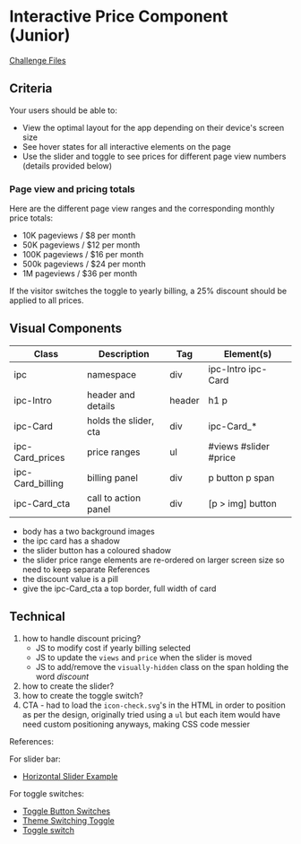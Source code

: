 # Interactive Price Component (Junior)

[Challenge Files](https://www.frontendmentor.io/challenges/interactive-pricing-component-t0m8PIyY8)

## Criteria

Your users should be able to:

- View the optimal layout for the app depending on their device's screen size
- See hover states for all interactive elements on the page
- Use the slider and toggle to see prices for different page view numbers
  (details provided below)

### Page view and pricing totals

Here are the different page view ranges and the corresponding monthly price
totals:

- 10K pageviews / $8 per month
- 50K pageviews / $12 per month
- 100K pageviews / $16 per month
- 500k pageviews / $24 per month
- 1M pageviews / $36 per month

If the visitor switches the toggle to yearly billing, a 25% discount should be
applied to all prices.

## Visual Components

| Class            | Description           | Tag    | Element(s)            |
| ---------------- | --------------------- | ------ | --------------------- |
| ipc              | namespace             | div    | ipc-Intro ipc-Card    |
| ipc-Intro        | header and details    | header | h1 p                  |
| ipc-Card         | holds the slider, cta | div    | ipc-Card\_\*          |
| ipc-Card_prices  | price ranges          | ul     | #views #slider #price |
| ipc-Card_billing | billing panel         | div    | p button p span       |
| ipc-Card_cta     | call to action panel  | div    | [p > img] button      |

- body has a two background images
- the ipc card has a shadow
- the slider button has a coloured shadow
- the slider price range elements are re-ordered on larger screen size so need
  to keep separate References
- the discount value is a pill
- give the ipc-Card_cta a top border, full width of card

## Technical

1. how to handle discount pricing?
   - JS to modify cost if yearly billing selected
   - JS to update the `views` and `price` when the slider is moved
   - JS to add/remove the `visually-hidden` class on the span holding the word
     _discount_
1. how to create the slider?
1. how to create the toggle switch?
1. CTA - had to load the `icon-check.svg`'s in the HTML in order to position as
   per the design, originally tried using a `ul` but each item would have need
   custom positioning anyways, making CSS code messier

References:

For slider bar:

- [Horizontal Slider Example](https://www.w3.org/TR/wai-aria-practices-1.1/examples/slider/slider-1.html)

For toggle switches:

- [Toggle Button Switches](https://heydon.github.io/inclusive-components-demos/toggle-buttons/switches.html)
- [Theme Switching Toggle](https://codepen.io/SaraSoueidan/pen/jpBbrq)
- [Toggle switch](https://piccalil.li/tutorial/solution-002-toggle-switch)
